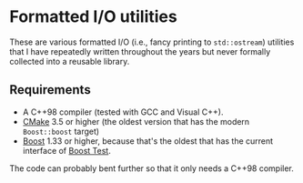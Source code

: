 # Formatted I/O utilities

These are various formatted I/O (i.e., fancy printing to `std::ostream`) utilities that I have repeatedly written throughout the years but never formally collected into a reusable library.

## Requirements

* A C++98 compiler (tested with GCC and Visual C++).
* [CMake](https://cmake.org/) 3.5 or higher (the oldest version that has the modern `Boost::boost` target)
* [Boost](https://www.boost.org/) 1.33 or higher, because that's the oldest that has the current interface of [Boost Test](https://www.boost.org/doc/libs/release/libs/test/doc/html/index.html).

The code can probably bent further so that it only needs a C++98 compiler.
